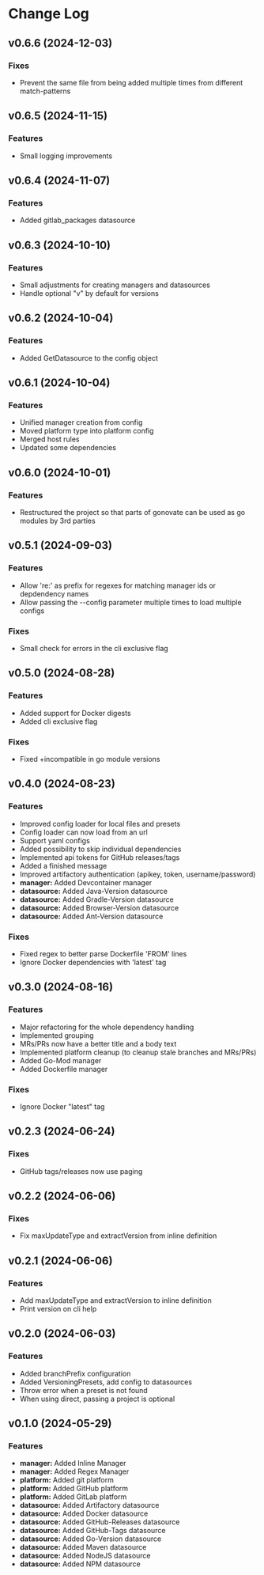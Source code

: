 # Change Log

## v0.6.6 (2024-12-03)
### Fixes
* Prevent the same file from being added multiple times from different match-patterns

## v0.6.5 (2024-11-15)
### Features
* Small logging improvements

## v0.6.4 (2024-11-07)
### Features
* Added gitlab_packages datasource

## v0.6.3 (2024-10-10)
### Features
* Small adjustments for creating managers and datasources
* Handle optional "v" by default for versions

## v0.6.2 (2024-10-04)
### Features
* Added GetDatasource to the config object

## v0.6.1 (2024-10-04)
### Features
* Unified manager creation from config
* Moved platform type into platform config
* Merged host rules
* Updated some dependencies

## v0.6.0 (2024-10-01)
### Features
* Restructured the project so that parts of gonovate can be used as go modules by 3rd parties

## v0.5.1 (2024-09-03)
### Features
* Allow 're:' as prefix for regexes for matching manager ids or depdendency names
* Allow passing the --config parameter multiple times to load multiple configs
### Fixes
* Small check for errors in the cli exclusive flag

## v0.5.0 (2024-08-28)
### Features
* Added support for Docker digests
* Added cli exclusive flag
### Fixes
* Fixed +incompatible in go module versions

## v0.4.0 (2024-08-23)
### Features
* Improved config loader for local files and presets
* Config loader can now load from an url
* Support yaml configs
* Added possibility to skip individual dependencies
* Implemented api tokens for GitHub releases/tags
* Added a finished message
* Improved artifactory authentication (apikey, token, username/password)
* **manager:** Added Devcontainer manager
* **datasource:** Added Java-Version datasource
* **datasource:** Added Gradle-Version datasource
* **datasource:** Added Browser-Version datasource
* **datasource:** Added Ant-Version datasource
### Fixes
* Fixed regex to better parse Dockerfile 'FROM' lines
* Ignore Docker dependencies with 'latest' tag

## v0.3.0 (2024-08-16)
### Features
* Major refactoring for the whole dependency handling
* Implemented grouping
* MRs/PRs now have a better title and a body text
* Implemented platform cleanup (to cleanup stale branches and MRs/PRs)
* Added Go-Mod manager
* Added Dockerfile manager
### Fixes
* Ignore Docker "latest" tag

## v0.2.3 (2024-06-24)
### Fixes
* GitHub tags/releases now use paging

## v0.2.2 (2024-06-06)
### Fixes
* Fix maxUpdateType and extractVersion from inline definition

## v0.2.1 (2024-06-06)
### Features
* Add maxUpdateType and extractVersion to inline definition
* Print version on cli help

## v0.2.0 (2024-06-03)
### Features
* Added branchPrefix configuration
* Added VersioningPresets, add config to datasources
* Throw error when a preset is not found
* When using direct, passing a project is optional

## v0.1.0 (2024-05-29)
### Features
* **manager:** Added Inline Manager
* **manager:** Added Regex Manager
* **platform:** Added git platform
* **platform:** Added GitHub platform
* **platform:** Added GitLab platform
* **datasource:** Added Artifactory datasource
* **datasource:** Added Docker datasource
* **datasource:** Added GitHub-Releases datasource
* **datasource:** Added GitHub-Tags datasource
* **datasource:** Added Go-Version datasource
* **datasource:** Added Maven datasource
* **datasource:** Added NodeJS datasource
* **datasource:** Added NPM datasource
